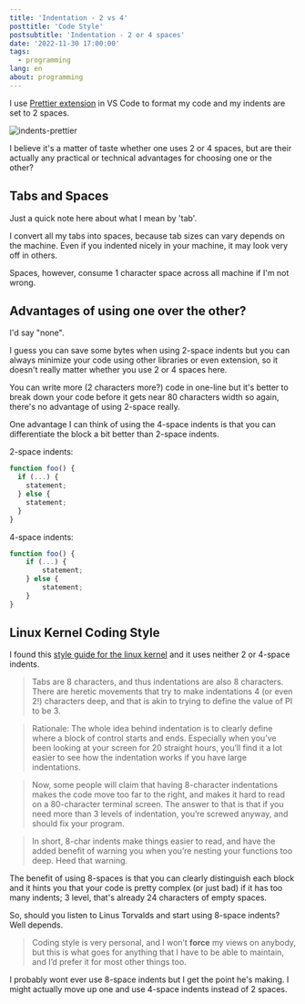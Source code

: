 ```yaml
---
title: 'Indentation - 2 vs 4'
posttitle: 'Code Style'
postsubtitle: 'Indentation - 2 or 4 spaces'
date: '2022-11-30 17:00:00'
tags:
  - programming
lang: en
about: programming
---
```


I use [Prettier extension](https://marketplace.visualstudio.com/items?itemName=esbenp.prettier-vscode) in VS Code to format my code and my indents are set to 2 spaces.

![indents-prettier](/images/posts/blog/codestyle/indentation-2-vs-4.webp)

I believe it's a matter of taste whether one uses 2 or 4 spaces, but are their actually any practical or technical advantages for choosing one or the other?

## Tabs and Spaces

Just a quick note here about what I mean by 'tab'.

I convert all my tabs into spaces, because tab sizes can vary depends on the machine. Even if you indented nicely in your machine, it may look very off in others.

Spaces, however, consume 1 character space across all machine if I'm not wrong.

## Advantages of using one over the other?

I'd say "none".

I guess you can save some bytes when using 2-space indents but you can always minimize your code using other libraries or even extension, so it doesn't really matter whether you use 2 or 4 spaces here.

You can write more (2 characters more?) code in one-line but it's better to break down your code before it gets near 80 characters width so again, there's no advantage of using 2-space really.

One advantage I can think of using the 4-space indents is that you can differentiate the block a bit better than 2-space indents.

2-space indents:

```ts
function foo() {
  if (...) {
    statement;
  } else {
    statement;
  }
}
```

4-space indents:

```ts
function foo() {
    if (...) {
        statement;
    } else {
        statement;
    }
}
```

## Linux Kernel Coding Style

I found this [style guide for the linux kernel](https://www.kernel.org/doc/html/v4.10/process/coding-style.html) and it uses neither 2 or 4-space indents.

> Tabs are 8 characters, and thus indentations are also 8 characters. There are heretic movements that try to make indentations 4 (or even 2!) characters deep, and that is akin to trying to define the value of PI to be 3.

> Rationale: The whole idea behind indentation is to clearly define where a block of control starts and ends. Especially when you’ve been looking at your screen for 20 straight hours, you’ll find it a lot easier to see how the indentation works if you have large indentations.

> Now, some people will claim that having 8-character indentations makes the code move too far to the right, and makes it hard to read on a 80-character terminal screen. The answer to that is that if you need more than 3 levels of indentation, you’re screwed anyway, and should fix your program.

> In short, 8-char indents make things easier to read, and have the added benefit of warning you when you’re nesting your functions too deep. Heed that warning.

The benefit of using 8-spaces is that you can clearly distinguish each block and it hints you that your code is pretty complex (or just bad) if it has too many indents; 3 level, that's already 24 characters of empty spaces.

So, should you listen to Linus Torvalds and start using 8-space indents? Well depends.

> Coding style is very personal, and I won’t **force** my views on anybody, but this is what goes for anything that I have to be able to maintain, and I’d prefer it for most other things too.

I probably wont ever use 8-space indents but I get the point he's making. I might actually move up one and use 4-space indents instead of 2 spaces.
